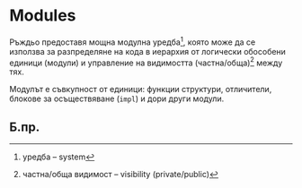 # Modules

Ръждьо предоставя мощна модулна уредба[^system], която може да се използва за
разпределяне на кода в иерархия от логически обособени единици (модули) и
управление на видимостта (частна/обща)[^priv_pub] между тях.

Модулът е съвкупност от единици: функции структури, отличители, блокове за
осъществяване (`impl`) и дори други модули.

## Б.пр.

[^system]: уредба – system

[^priv_pub]: частна/обща видимост – visibility (private/public)

